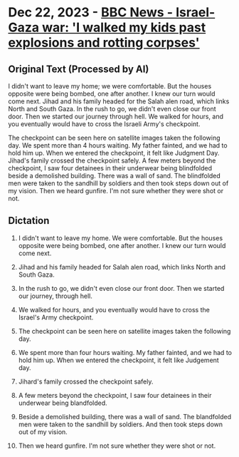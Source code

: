 # Dec 22, 2023 - [BBC News - Israel-Gaza war: 'I walked my kids past explosions and rotting corpses'](https://www.youtube.com/watch?v=u5tU4wICCBQ)

## Original Text (Processed by AI)

I didn't want to leave my home; we were comfortable. But the houses opposite were being bombed, one after another. I knew our turn would come next. Jihad and his family headed for the Salah alen road, which links North and South Gaza. In the rush to go, we didn't even close our front door. Then we started our journey through hell. We walked for hours, and you eventually would have to cross the Israeli Army's checkpoint.

The checkpoint can be seen here on satellite images taken the following day. We spent more than 4 hours waiting. My father fainted, and we had to hold him up. When we entered the checkpoint, it felt like Judgment Day. Jihad's family crossed the checkpoint safely. A few meters beyond the checkpoint, I saw four detainees in their underwear being blindfolded beside a demolished building. There was a wall of sand. The blindfolded men were taken to the sandhill by soldiers and then took steps down out of my vision. Then we heard gunfire. I'm not sure whether they were shot or not.

## Dictation

1. I didn't want to leave my home. We were comfortable. But the houses opposite were being bombed, one after another. I knew our turn would come next.

2. Jihad and his family headed for Salah alen road, which links North and South Gaza.

3. In the rush to go, we didn't even close our front door. Then we started our journey, through hell.

4. We walked for hours, and you eventually would have to cross the Israel's Army checkpoint.

5. The checkpoint can be seen here on satellite images taken the following day.

6. We spent more than four hours waiting. My father fainted, and we had to hold him up. When we entered the checkpoint, it felt like Judgement day.

7. Jihard's family crossed the checkpoint safely.

8. A few meters beyond the checkpoint, I saw four detainees in their underwear being blandfolded.

9. Beside a demolished building, there was a wall of sand. The blandfolded men were taken to the sandhill by soldiers. And then took steps down out of my vision.

10. Then we heard gunfire. I'm not sure whether they were shot or not.
